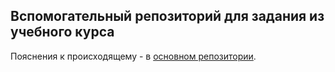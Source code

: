 ## Вспомогательный репозиторий для задания из учебного курса

Пояснения к происходящему - в [основном репозитории](https://github.com/ansakoy/devops-netology/blob/master/08/08_1/README.md).